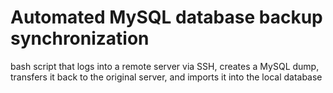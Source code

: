 # Automated MySQL database backup synchronization
 bash script that logs into a remote server via SSH, creates a MySQL dump, transfers it back to the original server, and imports it into the local database
